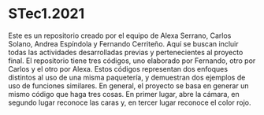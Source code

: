 # STec1.2021
Este es un repositorio creado por el equipo de Alexa Serrano, Carlos Solano, Andrea Espíndola y Fernando Cerriteño. 
Aquí se buscan incluir todas las actividades desarrolladas previas y pertenecientes al proyecto final.
El repositorio tiene tres códigos, uno elaborado por Fernando, otro por Carlos y el otro por Alexa. Estos códigos representan dos enfoques distintos al uso de una misma paquetería, y demuestran dos ejemplos de uso de funciones similares.
En general, el proyecto se basa en generar un mismo código que haga tres cosas. En primer lugar, abre la cámara, en segundo lugar reconoce las caras y, en tercer lugar reconoce el color rojo.
